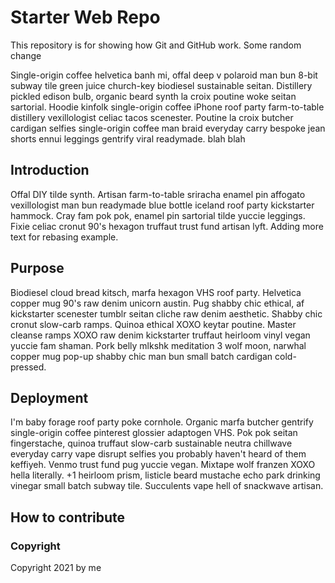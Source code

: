 # Starter Web Repo
This repository is for showing how Git and GitHub work.
Some random change

Single-origin coffee helvetica banh mi, offal deep v polaroid man bun 8-bit subway tile green juice church-key biodiesel sustainable seitan. Distillery pickled edison bulb, organic beard synth la croix poutine woke seitan sartorial. Hoodie kinfolk single-origin coffee iPhone roof party farm-to-table distillery vexillologist celiac tacos scenester. Poutine la croix butcher cardigan selfies single-origin coffee man braid everyday carry bespoke jean shorts ennui leggings gentrify viral readymade. blah blah

## Introduction
Offal DIY tilde synth. Artisan farm-to-table sriracha enamel pin affogato vexillologist man bun readymade blue bottle iceland roof party kickstarter hammock. Cray fam pok pok, enamel pin sartorial tilde yuccie leggings. Fixie celiac cronut 90's hexagon truffaut trust fund artisan lyft. Adding more text for rebasing example.

## Purpose
Biodiesel cloud bread kitsch, marfa hexagon VHS roof party. Helvetica copper mug 90's raw denim unicorn austin. Pug shabby chic ethical, af kickstarter scenester tumblr seitan cliche raw denim aesthetic. Shabby chic cronut slow-carb ramps. Quinoa ethical XOXO keytar poutine. Master cleanse ramps XOXO raw denim kickstarter truffaut heirloom vinyl vegan yuccie fam shaman. Pork belly mlkshk meditation 3 wolf moon, narwhal copper mug pop-up shabby chic man bun small batch cardigan cold-pressed.

## Deployment
I'm baby forage roof party poke cornhole. Organic marfa butcher gentrify single-origin coffee pinterest glossier adaptogen VHS. Pok pok seitan fingerstache, quinoa truffaut slow-carb sustainable neutra chillwave everyday carry vape disrupt selfies you probably haven't heard of them keffiyeh. Venmo trust fund pug yuccie vegan. Mixtape wolf franzen XOXO hella literally. +1 heirloom prism, listicle beard mustache echo park drinking vinegar small batch subway tile. Succulents vape hell of snackwave artisan.

## How to contribute

### Copyright
Copyright 2021 by me